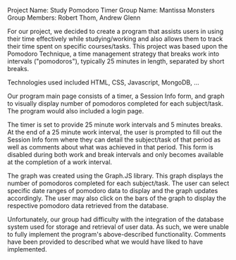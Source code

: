 Project Name: Study Pomodoro Timer
Group Name: Mantissa Monsters
Group Members: Robert Thom, Andrew Glenn

For our project, we decided to create a program that assists users in using their time effectively while studying/working and also allows them to track their time spent on specific courses/tasks. This project was based upon the Pomodoro Technique, a time management strategy that breaks work into intervals ("pomodoros"), typically 25 minutes in length, separated by short breaks.

Technologies used included HTML, CSS, Javascript, MongoDB, ...

Our program main page consists of a timer, a Session Info form, and graph to visually display number of pomodoros completed for each subject/task. The program would also included a login page.

The timer is set to provide 25 minute work intervals and 5 minutes breaks. At the end of a 25 minute work interval, the user is prompted to fill out the Session Info form where they can detail the subject/task of that period as well as comments about what was achieved in that period. This form is disabled during both work and break intervals and only becomes available at the completion of a work interval. 

The graph was created using the Graph.JS library. This graph displays the number of pomodoros completed for each subject/task. The user can select specific date ranges of pomodoro data to display and the graph updates accordingly. The user may also click on the bars of the graph to display the respective pomodoro data retrieved from the database.

Unfortunately, our group had difficulty with the integration of the database system used for storage and retrieval of user data. As such, we were unable to fully implement the program's above-described functionality. Comments have been provided to described what we would have liked to have implemented. 


